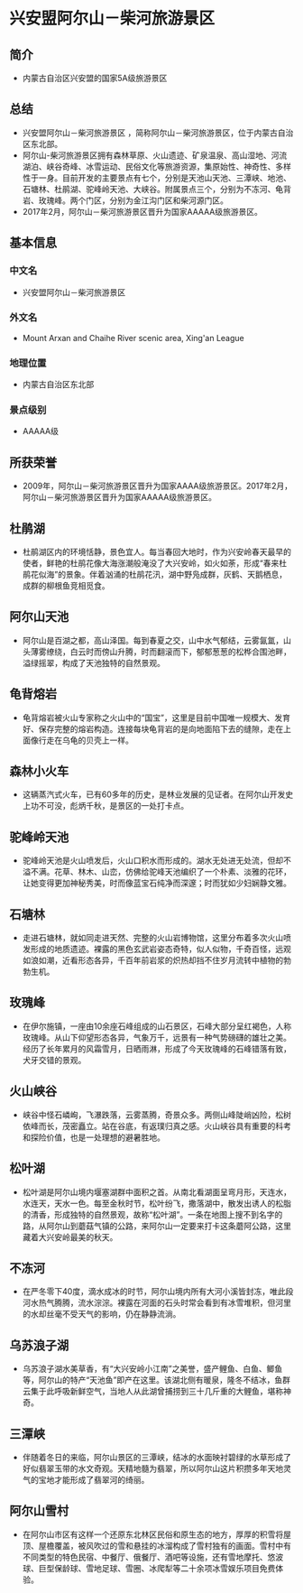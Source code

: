 # 兴安盟阿尔山－柴河旅游景区
## 简介
- 内蒙古自治区兴安盟的国家5A级旅游景区
## 总结
- 兴安盟阿尔山－柴河旅游景区 ，简称阿尔山－柴河旅游景区，位于内蒙古自治区东北部。 
- 阿尔山-柴河旅游景区拥有森林草原、火山遗迹、矿泉温泉、高山湿地、河流湖泊、峡谷奇峰、冰雪运动、民俗文化等旅游资源，集原始性、神奇性、多样性于一身。目前开发的主要景点有七个，分别是天池山天池、三潭峡、地池、石塘林、杜鹃湖、驼峰岭天池、大峡谷。附属景点三个，分别为不冻河、龟背岩、玫瑰峰。两个门区，分别为金江沟门区和柴河源门区。 
- 2017年2月，阿尔山－柴河旅游景区晋升为国家AAAAA级旅游景区。
## 基本信息
### 中文名
- 兴安盟阿尔山－柴河旅游景区
### 外文名
- Mount Arxan and Chaihe River scenic area, Xing'an League
### 地理位置
- 内蒙古自治区东北部
### 景点级别
- AAAAA级
## 所获荣誉
- 2009年，阿尔山－柴河旅游景区晋升为国家AAAA级旅游景区。2017年2月，阿尔山－柴河旅游景区晋升为国家AAAAA级旅游景区。
## 杜鹃湖
- 杜鹃湖区内的环境恬静，景色宜人。每当春回大地时，作为兴安岭春天最早的使者，鲜艳的杜鹃花像大海涨潮般淹没了大兴安岭，如火如荼，形成“春来杜鹃花似海”的景象。伴着汹涌的杜鹃花汛，湖中野凫成群，灰鹤、天鹅栖息，成群的柳根鱼竞相觅食。
## 阿尔山天池
- 阿尔山是百湖之都，高山泽国。每到春夏之交，山中水气郁结，云雾氤氲，山头薄雾缭绕，白云时而傍山升腾，时而翻滚而下，郁郁葱葱的松桦合围池畔，溢绿摇翠，构成了天池独特的自然景观。
## 龟背熔岩
- 龟背熔岩被火山专家称之火山中的“国宝”，这里是目前中国唯一规模大、发育好、保存完整的熔岩构造。连接每块龟背岩的是向地面陷下去的缝隙，走在上面像行走在乌龟的贝壳上一样。
## 森林小火车
- 这辆蒸汽式火车，已有60多年的历史，是林业发展的见证者。在阿尔山开发史上功不可没，彪炳千秋，是景区的一处打卡点。
## 驼峰岭天池
- 驼峰岭天池是火山喷发后，火山口积水而形成的。湖水无处进无处流，但却不溢不满。花草、林木、山峦，仿佛给驼峰天池编织了一个朴素、淡雅的花环，让她变得更加神秘秀美，时而像蓝宝石纯净而深邃；时而犹如少妇娴静文雅。
## 石塘林
- 走进石塘林，就如同走进天然、完整的火山岩博物馆，这里分布着多次火山喷发形成的地质遗迹。裸露的黑色玄武岩姿态奇特，似人似物，千奇百怪，远观如浪如潮，近看形态各异，千百年前岩浆的炽热却挡不住岁月流转中植物的勃勃生机。
## 玫瑰峰
- 在伊尔施镇，一座由10余座石峰组成的山石景区，石峰大部分呈红褐色，人称玫瑰峰。从山下仰望形态各异，气象万千，远景有一种气势磅礴的雄壮之美。经历了长年累月的风霜雪月，日晒雨淋，形成了今天玫瑰峰的石峰错落有致，犬牙交错的景观。
## 火山峡谷
- 峡谷中怪石嶙峋，飞瀑跌落，云雾蒸腾，奇景众多。两侧山峰陡峭凶险，松树依峰而长，茂密矗立。站在谷底，有返璞归真之感。火山峡谷具有重要的科考和探险价值，也是一处理想的避暑胜地。
## 松叶湖
- 松叶湖是阿尔山境内堰塞湖群中面积之首。从南北看湖面呈弯月形，天连水，水连天，天水一色。每至金秋时节，松叶纷飞，撒落湖中，散发出诱人的松脂的清香，形成独特的自然景观，故称“松叶湖”。一条在地图上搜不到名字的路，从阿尔山到蘑菇气镇的公路，来阿尔山一定要来打卡这条蘑阿公路，这里藏着大兴安岭最美的秋天。
## 不冻河
- 在严冬零下40度，滴水成冰的时节，阿尔山境内所有大河小溪皆封冻，唯此段河水热气腾腾，流水淙淙。裸露在河面的石头时常会看到有冰雪堆积，但河里的水却丝毫不受天气的影响，仍在静静流淌。
## 乌苏浪子湖
- 乌苏浪子湖水美草香，有“大兴安岭小江南”之美誉，盛产鲤鱼、白鱼、鲫鱼等，阿尔山的特产“天池鱼”即产在这里。该湖北侧有暖泉，隆冬不结冰，鱼群云集于此呼吸新鲜空气，当地人从此湖曾捕捞到三十几斤重的大鲤鱼，堪称神奇。
## 三潭峡
- 伴随着冬日的来临，阿尔山景区的三潭峡，结冰的水面映衬碧绿的水草形成了好似翡翠玉带的水文奇观。天精地髓为翡翠，所以阿尔山这片积攒多年天地灵气的宝地才能形成了翡翠河的绮丽。
## 阿尔山雪村
- 在阿尔山市区有这样一个还原东北林区民俗和原生态的地方，厚厚的积雪将屋顶、屋檐覆盖，被风吹过的雪和悬挂的冰溜构成了雪村独有的画面。雪村中有不同类型的特色民宿、中餐厅、俄餐厅、酒吧等设施，还有雪地摩托、悠波球、巨型保龄球、雪地足球、雪圈、冰爬犁等二十余项冰雪娱乐项目免费体验。